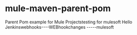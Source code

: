 # mule-maven-parent-pom
Parent Pom example for Mule Projectstesting for mulesoft
Hello Jenkinswebhooks----WEBhookchanges
-----mulesoft
